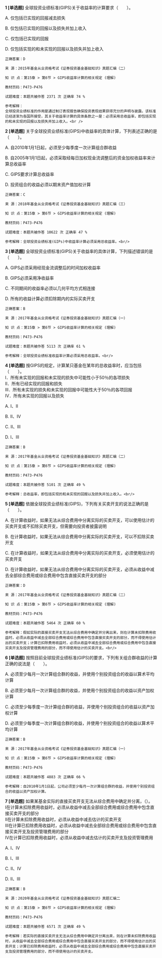 **1 [单选题]** 
全球投资业绩标准(GIPS)关于收益率的计算要求（　　）。

A. 仅包括已实现的回报减去损失

B. 仅包括已实现的回报以及损失并加上收入

C. 仅包括已实现的回报

D. 仅包括实现的和未实现的回报以及损失并加上收入

```
正确答案：D

来 源：2015年基金从业资格考试《证券投资基金基础知识》真题汇编（二）

知 识 点：第15章 > 第6节 > GIPS收益率计算的相关规定 (理解)

教材页码：P473-P476

试题难度：本题共被作答 2371 次 正确率 74 %

参考解释：
全球投资业绩标准的作用是通过制订表现报告确保投资表现结果获得充分的声明与披露。该标准已经逐渐为各国所接受，其关于收益率计算的具体条款之一是：必须采用总收益率，即包括实现的和未实现的回报以及损失并加上收入。<br />

```


**2 [单选题]** 关于全球投资业绩标准(GIPS)中收益率的具体计算，下列表述正确的是（　　）。

A. 自2010年1月1日起，必须至少每季度一次计算组合群收益

B. 自2005年1月1日起，必须采取经每日加权现金流调整后的资金加权收益率来计算总收益率

C. GIPS要求计算总收益率

D. 投资组合的收益必须以期末资产值加权计算<br/>

```
正确答案：C

来 源：2018年基金从业资格考试《证券投资基金基础知识》真题汇编（三）

知 识 点：第15章 > 第6节 > GIPS收益率计算的相关规定 (理解)

教材页码：P473-P476

试题难度：本题共被作答 10622 次 正确率 47 %

参考解释：全球投资业绩标准(GIPs)中收益率计算必须采用总收益率。<br/>
```


**3 [单选题]** 全球投资业绩标准(GIPS)关于收益率的具体计算，下列描述错误的是（　　）。

A. GIPS必须采用经现金流调整后的时间加权收益率

B. GIPS必须采用净收益率

C. 不同期间的收益率必须以几何平均方式相连接

D. 所有的收益计算必须扣除期内的实际买卖开支<br/>

```
正确答案：B

来 源：2017年基金从业资格考试《证券投资基金基础知识》真题汇编（一）

知 识 点：第15章 > 第6节 > GIPS收益率计算的相关规定 (理解)

教材页码：P473-P476

试题难度：本题共被作答 5113 次 正确率 61 %

参考解释：全球投资业绩标准收益率计算必须采用总收益率。<br/>
```


**4 [单选题]** 按GIPS的规定，计算某只基金在某年的总收益率时，应当包括（　　）。<br/>Ⅰ．所有未实现的回报和未实现的损失中可能性小于50％的各项损失<br/>Ⅱ．所有已经实现的回报和损失<br/>Ⅲ．所有未实现的损失和未实现的回报中可能性大于50％的各项回报<br/>Ⅳ．所有未实现的回报以及损失

A. Ⅰ、Ⅱ

B. Ⅱ、Ⅳ

C. Ⅱ、Ⅲ

D. Ⅰ、Ⅲ<br/>

```
正确答案：B

来 源：2017年基金从业资格考试《证券投资基金基础知识》真题汇编（二）

知 识 点：第15章 > 第6节 > GIPS收益率计算的相关规定 (理解)

教材页码：P473-P476

试题难度：本题共被作答 5101 次 正确率 49 %

参考解释：总收益率，即包括实现的和未实现的回报以及损失并加上收入。<br/>
```


**5 [单选题]** 依据全球投资业绩标准(GIPS)，下列有关买卖开支的说法正确的是（　　）。

A. 在计算收益时，如果无法从综合费用中分离实际的买卖开支，可以使用估计的买卖开支或不扣除买卖开支，但需要向投资者披露说明

B. 在计算收益时，如果无法从综合费用中分离实际的买卖开支，可以不扣除买卖开支

C. 在计算收益时，如果无法从综合费用中分离实际的买卖开支，必须使用估计的买卖开支

D. 在计算收益时，如果无法从综合费用中分离实际的买卖开支，必须从收益中减去全部综合费用或综合费用中包含直接买卖开支的部分<br/>

```
正确答案：D

来 源：2017年基金从业资格考试《证券投资基金基础知识》真题汇编（二）

知 识 点：第15章 > 第6节 > GIPS收益率计算的相关规定 (理解)

教材页码：P473-P476

试题难度：本题共被作答 5464 次 正确率 60 %

参考解释：假如实际的直接买卖开支无法从综合费用中确定并分离出来，则在计算未扣除费用收益时，必须从收益中减去全部综合费用或综合费用中包含直接买卖开支的部分，而不得使用估计出的买卖开支；计算已扣除费用收益时，必须从收益中减去全部综合费用或综合费用中包含直接买卖开支及投资管理费用的部分，而不得使用估计的买卖开支。<br/>
```


**6 [单选题]** 按照目前全球投资业绩标准(GIPS)的要求，下列有关组合群收益的计算正确的说法是（&emsp;&emsp;）。

A. 必须至少每月一次计算组合群的收益，并使用个别投资组合的收益以算术平均计算

B. 必须至少每月一次计算组合群的收益，并使用个别投资组合的收益以资产加权计算

C. 必须至少每季度一次计算组合群的收益，并使用个别投资组合的收益以资产加权计算

D. 必须至少每季度一次计算组合群的收益，并使用个别投资组合的收益以算术平均计算

```
正确答案：B

来 源：2017年基金从业资格考试《证券投资基金基础知识》真题汇编（一）

知 识 点：第15章 > 第6节 > GIPS收益率计算的相关规定 (理解)

教材页码：P473-P476

试题难度：本题共被作答 4883 次 正确率 66 %

参考解释：自2010年1月1日起，公司必须至少每月一次计算组合群的收益，并使用个别投资组合的收益以资产加权计算。
```


**7 [单选题]** 如果某基金实际的直接买卖开支无法从综合费用中确定并分离，（）。<br />
Ⅰ在计算未扣除费用收益时，必须从收益中减去全部综合费用或综合费用中包含直接买卖开支的部分<br />
Ⅱ在计算未扣除费用收益时，必须从收益中减去估计的买卖开支 <br />
Ⅲ在计算已扣除费用收益时，必须从收益中减去全部综合费用或综合费用中包含直接买卖开支及投资管理费用的部分 <br />
Ⅳ在计算已扣除费用收益时，必须从收益中减去估计的买卖开支及投资管理费用

A. Ⅰ、Ⅳ

B. Ⅰ、Ⅲ

C. Ⅱ、Ⅳ

D. Ⅱ、Ⅲ

```
正确答案：B

来 源：2020年基金从业资格考试《证券投资基金基础知识》真题汇编二

知 识 点：第15章 > 第6节 > GIPS收益率计算的相关规定 (理解)

教材页码：P473-P476

试题难度：本题共被作答 6571 次 正确率 49 %

参考解释：若实际的直接买卖开支无法从综合费用中确定并分离出来，则在计算未扣除费用收益时，从收益中减去全部综合费用或综合费用中包含直接买卖开支的部分，而不得使用估计出的买卖开支；计算已扣除费用收益时，必须从收益中减去全部综合费用或综合费用中包含直接买卖开支及投资管理费用的部分，而不得使用估计的买卖开支。
```

